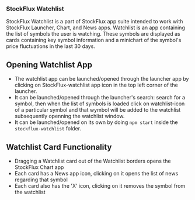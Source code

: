 ### StockFlux Watchlist

StockFlux Watchlist is a part of StockFlux app suite intended to work with StockFlux Launcher, Chart, and News apps.
Watchlist is an app containing the list of symbols the user is watching. These symbols are displayed as cards containing key symbol information and a minichart of the symbol's price fluctuations in the last 30 days.

## Opening Watchlist App

-   The watchlist app can be launched/opened through the launcher app by clicking on StockFlux-watchlist app icon in the top left corner of the launcher.
-   It can be launched/opened through the launcher's search: search for a symbol, then when the list of symbols is loaded click on watchlist-icon of a particular symbol and that wymbol will be added to the watchlist subsequently openning the watchlist window.
-   It can be launched/opened on its own by doing `npm start` inside the `stockflux-watchlist` folder.

## Watchlist Card Functionality

-   Dragging a Watchlist card out of the Watchlist borders opens the StockFlux Chart app
-   Each card has a News app icon, clicking on it opens the list of news regarding that symbol
-   Each card also has the 'X' icon, clicking on it removes the symbol from the watchlist
